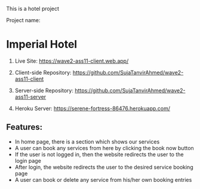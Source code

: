 This is a hotel project

Project name:
# Imperial Hotel

1. Live Site:
https://wave2-ass11-client.web.app/

2. Client-side Repository:
https://github.com/SujaTanvirAhmed/wave2-ass11-client

3. Server-side Repository:
https://github.com/SujaTanvirAhmed/wave2-ass11-server

4. Heroku Server:
https://serene-fortress-86476.herokuapp.com/


## Features:

* In home page, there is a section which shows our services
* A user can book any services from here by clicking the book now button
* If the user is not logged in, then the website redirects the user to the login page
* After login, the website redirects the user to the desired service booking page
* A user can book or delete any service from his/her own booking entries
